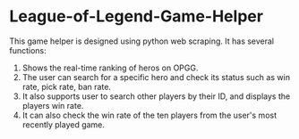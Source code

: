 # League-of-Legend-Game-Helper
This game helper is designed using python web scraping. It has several functions:
1. Shows the real-time ranking of heros on OPGG.
2. The user can search for a specific hero and check its status such as win rate, pick rate, ban rate.
3. It also supports user to search other players by their ID, and displays the players win rate.
4. It can also check the win rate of the ten players from the user's most recently played game.
